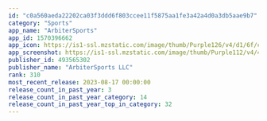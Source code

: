 ```yaml
---
id: "c0a560aeda22202ca03f3ddd6f803ccee11f5875aa1fe3a42a4d0a3db5aae9b7"
category: "Sports"
app_name: "ArbiterSports"
app_id: 1570396662
app_icon: https://is1-ssl.mzstatic.com/image/thumb/Purple126/v4/d1/6f/ce/d16fce39-9554-b9ea-24a1-73b8f584691d/AppIcon-1x_U007epad-85-220.png/1024x1024bb.png
app_screenshot: https://is1-ssl.mzstatic.com/image/thumb/Purple112/v4/41/d9/b6/41d9b6b1-c757-0832-bb7b-efff65383fd1/66e72530-3eb8-47c8-aa9f-fe39527ff90c_6.5-inchios.jpg/1242x2688bb.png
publisher_id: 493565302
publisher_name: "ArbiterSports LLC"
rank: 310
most_recent_release: 2023-08-17 00:00:00
release_count_in_past_year: 3
release_count_in_past_year_category: 14
release_count_in_past_year_top_in_category: 32
---
```

